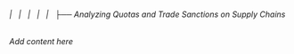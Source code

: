 ###### |   |   |   |   |   ├── Analyzing Quotas and Trade Sanctions on Supply Chains

*Add content here*